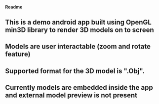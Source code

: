 #### Readme ####

## This is a demo android app built using OpenGL min3D library to render 3D models on to screen
## Models are user interactable (zoom and rotate feature)
## Supported format for the 3D model is ".Obj". 
## Currently models are embedded inside the app and external model preview is not present